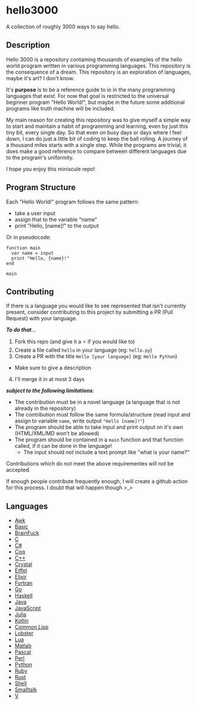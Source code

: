 # hello3000
A collection of roughly 3000 ways to say hello.

## Description

Hello 3000 is a repository containing thousands of examples of the hello world program written in various programming languages. This repository is the consequence of a dream. This repository is an exploration of languages, maybe it's art? I don't know.

It's **purpose** is to be a reference guide to io in the many programming languages that exist. For now that goal is restricted to the universal beginner program "Hello World!", but maybe in the future some additional programs like truth machine will be included.

My main reason for creating this repository was to give myself a simple way to start and maintain a habit of programming and learning, even by just this tiny bit, every single day. So that even on busy days or days where I feel down, I can do just a little bit of coding to keep the ball rolling. A journey of a thousand miles starts with a single step. While the programs are trivial, it does make a good reference to compare between different languages due to the program's uniformity.

I hope you enjoy this miniscule repo!

## Program Structure

Each "Hello World!" program follows the same pattern:
* take a user input
* assign that to the variable "name"
* print "Hello, [name]!" to the output

Or in pseudocode:
```
function main
  var name = input
  print "Hello, {name}!"
end

main
```

## Contributing

If there is a language you would like to see represented that isn't currently present, consider contributing to this project by submitting a PR (Pull Request) with your language.

**_To do that_**...
1. Fork this repo (and give it a :star: if you would like to)
2. Create a file called `hello` in your language (eg: `hello.py`)
3. Create a PR with the title `Hello [your language]` (eg: `Hello Python`)
  * Make sure to give a description
4. I'll merge it in at most 3 days

**_subject to the following limitations_**:
- The contribution must be in a novel language (a language that is not already in the repository)
- The contribution must follow the same formula/structure (read input and assign to variable `name`, write output `"Hello [name]!"`)
- The program should be able to take input and print output on it's own (HTML/XML/MD won't be allowed)
- The program should be contained in a `main` function and that function called, if it can be done in the language!
  - The input should _not_ include a text prompt like "what is your name?"

Contributions which do not meet the above requirementes will not be accepted.

If enough people contribute frequently enough, I will create a github action for this process. I doubt that will happen though >_>

## Languages

* [Awk](https://github.com/LordUbuntu/hello3000/blob/main/hello.awk)
* [Basic](https://github.com/LordUbuntu/hello3000/blob/main/hello.bas)
* [BrainFuck](https://github.com/LordUbuntu/hello3000/blob/main/hello.bf)
* [C](https://github.com/LordUbuntu/hello3000/blob/main/hello.c)
* [C#](https://github.com/LordUbuntu/hello3000/blob/main/hello.cs)
* [Coq](https://github.com/LordUbuntu/hello3000/blob/main/hello.coq)
* [C++](https://github.com/LordUbuntu/hello3000/blob/main/hello.cpp)
* [Crystal](https://github.com/LordUbuntu/hello3000/blob/main/hello.cr)
* [Eiffel](https://github.com/LordUbuntu/hello3000/blob/main/hello.e)
* [Elixir](https://github.com/LordUbuntu/hello3000/blob/main/hello.exs)
* [Fortran](https://github.com/LordUbuntu/hello3000/blob/main/hello.f90)
* [Go](https://github.com/LordUbuntu/hello3000/blob/main/hello.go)
* [Haskell](https://github.com/LordUbuntu/hello3000/blob/main/hello.hs)
* [Java](https://github.com/LordUbuntu/hello3000/blob/main/hello.java)
* [JavaScript](https://github.com/LordUbuntu/hello3000/blob/main/hello.js)
* [Julia](https://github.com/LordUbuntu/hello3000/blob/main/hello.jl)
* [Kotlin](https://github.com/LordUbuntu/hello3000/blob/main/hello.kt)
* [Common Lisp](https://github.com/LordUbuntu/hello3000/blob/main/hello.lisp)
* [Lobster](https://github.com/LordUbuntu/hello3000/blob/main/hello.lobster)
* [Lua](https://github.com/LordUbuntu/hello3000/blob/main/hello.lua)
* [Matlab](https://github.com/LordUbuntu/hello3000/blob/main/hello.m)
* [Pascal](https://github.com/LordUbuntu/hello3000/blob/main/hello.pas)
* [Perl](https://github.com/LordUbuntu/hello3000/blob/main/hello.plx)
* [Python](https://github.com/LordUbuntu/hello3000/blob/main/hello.py)
* [Ruby](https://github.com/LordUbuntu/hello3000/blob/main/hello.rb)
* [Rust](https://github.com/LordUbuntu/hello3000/blob/main/hello.rs)
* [Shell](https://github.com/LordUbuntu/hello3000/blob/main/hello.sh)
* [Smalltalk](https://github.com/LordUbuntu/hello3000/blob/main/hello.st)
* [V](https://github.com/LordUbuntu/hello3000/blob/main/hello.v)
